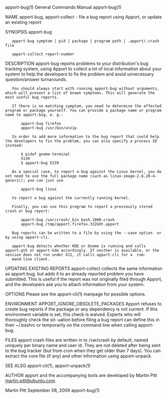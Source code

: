 apport-bug(1)                                                                            General Commands Manual                                                                            apport-bug(1)

NAME
       apport-bug, apport-collect - file a bug report using Apport, or update an existing report

SYNOPSIS
       apport-bug

       apport-bug symptom | pid | package | program path | .apport/.crash file

       apport-collect report-number

DESCRIPTION
       apport-bug  reports  problems to your distribution's bug tracking system, using Apport to collect a lot of local information about your system to help the developers to fix the problem and avoid
       unnecessary question/answer turnarounds.

       You should always start with running apport-bug without arguments, which will present a list of known symptoms. This will generate the most useful bug reports.

       If there is no matching symptom, you need to determine the affected program or package yourself. You can provide a package name or program name to apport-bug, e. g.:

           apport-bug firefox
           apport-bug /usr/bin/unzip

       In order to add more information to the bug report that could help the developers to fix the problem, you can also specify a process ID instead:

           $ pidof gnome-terminal
           5139
           $ apport-bug 5139

       As a special case, to report a bug against the Linux kernel, you do not need to use the full package name (such as linux-image-2.6.28-4-generic); you can just use

           apport-bug linux

       to report a bug against the currently running kernel.

       Finally, you can use this program to report a previously stored crash or bug report:

           apport-bug /var/crash/_bin_bash.1000.crash
           apport-bug /tmp/apport.firefox.332G9t.apport

       Bug reports can be written to a file by using the --save option  or by using apport-cli.

       apport-bug detects whether KDE or Gnome is running and calls apport-gtk or apport-kde accordingly. If neither is available, or the session does not run under X11, it calls apport-cli for a  com‐
       mand-line client.

UPDATING EXISTING REPORTS
       apport-collect  collects  the same information as apport-bug, but adds it to an already reported problem you have submitted. This is useful if the report was not originally filed through Apport,
       and the developers ask you to attach information from your system.

OPTIONS
       Please see the apport-cli(1) manpage for possible options.

ENVIRONMENT
       APPORT_IGNORE_OBSOLETE_PACKAGES
              Apport refuses to create bug reports if the package or any dependency is not current. If this environment variable is set, this check is waived. Experts who will thoroughly check the sit‐
              uation before filing a bug report can define this in their ~/.bashrc or temporarily on the command line when calling apport-bug.

FILES
       apport  crash  files  are  written in to /var/crash by default, named uniquely per binary name and user id.  They are not deleted after being sent to the bug tracker (but from cron when they get
       older than 7 days). You can extract the core file (if any) and other information using apport-unpack.

SEE ALSO
       apport-cli(1), apport-unpack(1)

AUTHOR
       apport and the accompanying tools are developed by Martin Pitt <martin.pitt@ubuntu.com>.

Martin Pitt                                                                                 September 08, 2009                                                                              apport-bug(1)
